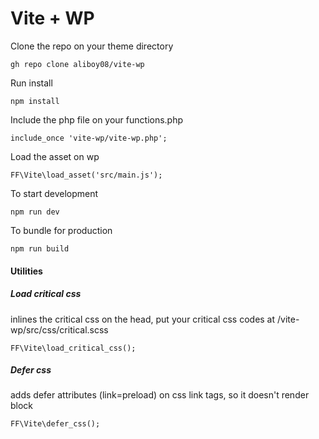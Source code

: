 <h1>Vite + WP</h1>

Clone the repo on your theme directory
```
gh repo clone aliboy08/vite-wp
```

Run install
```
npm install
```


Include the php file on your functions.php
```
include_once 'vite-wp/vite-wp.php';
```

Load the asset on wp
```
FF\Vite\load_asset('src/main.js');
```

To start development
```
npm run dev
```

To bundle for production
```
npm run build
```

<h4>Utilities</h4>

<h5>Load critical css</h5>

inlines the critical css on the head, put your critical css codes at /vite-wp/src/css/critical.scss
```
FF\Vite\load_critical_css();
```

<h5>Defer css</h5>

adds defer attributes (link=preload) on css link tags, so it doesn't render block
```
FF\Vite\defer_css();
```
